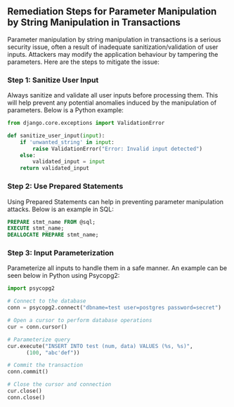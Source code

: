 

## Remediation Steps for Parameter Manipulation by String Manipulation in Transactions

Parameter manipulation by string manipulation in transactions is a serious security issue, often a result of inadequate sanitization/validation of user inputs. Attackers may modify the application behaviour by tampering the parameters. Here are the steps to mitigate the issue:

### Step 1: Sanitize User Input
Always sanitize and validate all user inputs before processing them. This will help prevent any potential anomalies induced by the manipulation of parameters. Below is a Python example:

```python
from django.core.exceptions import ValidationError

def sanitize_user_input(input):
    if 'unwanted_string' in input:
        raise ValidationError("Error: Invalid input detected")
    else:
        validated_input = input
    return validated_input
```

### Step 2: Use Prepared Statements
Using Prepared Statements can help in preventing parameter manipulation attacks. Below is an example in SQL:

```sql
PREPARE stmt_name FROM @sql;
EXECUTE stmt_name;
DEALLOCATE PREPARE stmt_name;
```

### Step 3: Input Parameterization
Parameterize all inputs to handle them in a safe manner. An example can be seen below in Python using Psycopg2:

```python
import psycopg2

# Connect to the database
conn = psycopg2.connect("dbname=test user=postgres password=secret")

# Open a cursor to perform database operations
cur = conn.cursor()

# Parameterize query
cur.execute("INSERT INTO test (num, data) VALUES (%s, %s)",
      (100, "abc'def"))

# Commit the transaction
conn.commit()

# Close the cursor and connection
cur.close()
conn.close()
```